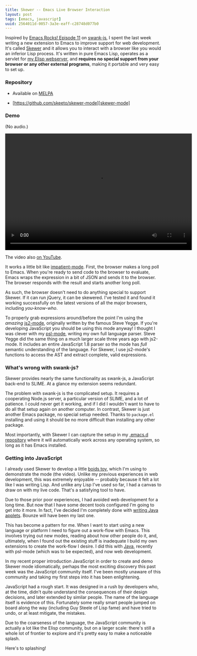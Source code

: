 ```yaml
---
title: Skewer -- Emacs Live Browser Interaction
layout: post
tags: [emacs, javascript]
uuid: 2564011d-0057-3a3e-eaff-c28748d077b0
---
```


Inspired by [Emacs Rocks! Episode 11][emacs-rocks] on
[swank-js][swank-js], I spent the last week writing a new extension to
Emacs to improve support for web development. It's called
[Skewer][skewer-mode] and it allows you to interact with a browser
like you would an inferior Lisp process. It's written in pure Emacs
Lisp, operates as a servlet for [my Elisp webserver][simple-httpd],
and **requires no special support from your browser or any other
external programs**, making it portable and very easy to set up.

### Repository

 * Available on [MELPA](http://melpa.milkbox.net/)

 * [https://github.com/skeeto/skewer-mode][skewer-mode]

### Demo

(No audio.)

<video src="http://nullprogram.s3.amazonaws.com/skewer/demo.webm"
       controls="controls" width="600" height="375">
       <a href="http://youtu.be/4tyTgyzUJqM">YouTube video</a>
</video>

The video also [on YouTube][youtube].

It works a little bit like [impatient-mode][impatient-mode]. First,
the browser makes a long poll to Emacs. When you're ready to send code
to the browser to evaluate, Emacs wraps the expression in a bit of
JSON and sends it to the browser. The browser responds with the result
and starts another long poll.

As such, the browser doesn't need to do anything special to support
Skewer. If it can run jQuery, it can be skewered. I've tested it and
found it working successfully on the latest versions of all the major
browsers, including *you-know-who*.

To properly grab expressions around/before the point I'm using the
*amazing* [js2-mode][js2-mode], originally written by the famous Steve
Yegge. If you're developing JavaScript you should be using this mode
anyway! I thought I was clever with my [psl-mode][psl-mode], writing
my own full language parser. Steve Yegge did the same thing on a much
larger scale three years ago with js2-mode. It includes an entire
JavaScript 1.8 parser so the mode has *full* semantic understanding of
the language. For Skewer, I use js2-mode's functions to access the AST
and extract complete, valid expressions.

### What's wrong with swank-js?

Skewer provides nearly the same functionality as swank-js, a
JavaScript back-end to SLIME. At a glance my extension seems redundant.

The problem with swank-js is the complicated setup. It requires a
cooperating Node.js server, a particular version of SLIME, and a lot
of patience. I could never get it working, and if I did I wouldn't
want to have to do all that setup again on another computer. In
contrast, Skewer is just another Emacs package, no special setup
needed. Thanks to `package.el` installing and using it should be no
more difficult than installing any other package.

Most importantly, with Skewer I can capture the setup in my
[.emacs.d repository](/blog/2011/10/19/) where it will automatically
work across any operating system, so long as it has Emacs installed.

### Getting into JavaScript

I already used Skewer to develop a little [boids toy][boids-js], which
I'm using to demonstrate the mode (the video). Unlike my previous
experiences in web development, this was extremely enjoyable --
probably because it felt a lot like I was writing Lisp. And unlike any
Lisp I've used so far, I had a canvas to draw on with my live
code. That's a satisfying tool to have.

Due to those prior poor experiences, I had avoided web development for
a long time. But now that I have some decent tools configured I'm
going to get into it more. In fact, I've decided I'm completely done
with [writing Java applets](/applets/). Bounze will have been my last
one.

This has become a pattern for me. When I want to start using a new
language or platform I need to figure out a work-flow with Emacs. This
involves trying out new modes, reading about how other people do it,
and, ultimately, when I found out the existing stuff is inadequate I
build my own extensions to create the work-flow I desire. I did this
with [Java](/blog/2010/10/14/), recently with psl-mode (which was to
be expected), and now web development.

In my recent proper introduction JavaScript in order to create and
demo Skewer mode idiomatically, perhaps the most exciting discovery
this past week was the JavaScript community itself. I've been mostly
unaware of this community and taking my first steps into it has been
enlightening.

JavaScript had a rough start. It was designed in a rush by developers
who, at the time, didn't quite understand the consequences of their
design decisions, and later extended by similar people. The name of
the language itself is evidence of this. Fortunately some really smart
people jumped on board along the way (including Guy Steele of Lisp
fame) and have tried to undo, or at least mitigate, the mistakes.

Due to the coarseness of the language, the JavaScript community is
actually a lot like the Elisp community, but on a larger scale:
there's still a whole lot of frontier to explore and it's pretty easy
to make a noticeable splash.

Here's to splashing!

[skewer-mode]: https://github.com/skeeto/skewer-mode
[emacs-rocks]: http://youtu.be/qwtVtcQQfqc
[swank-js]: https://github.com/swank-js/swank-js
[simple-httpd]: /blog/2009/05/17/
[impatient-mode]: http://50ply.com/blog/2012/08/13/introducing-impatient-mode/
[youtube]: http://youtu.be/4tyTgyzUJqM
[js2-mode]: https://github.com/mooz/js2-mode
[psl-mode]: https://github.com/skeeto/psl-mode
[boids-js]: https://github.com/skeeto/boids-js
